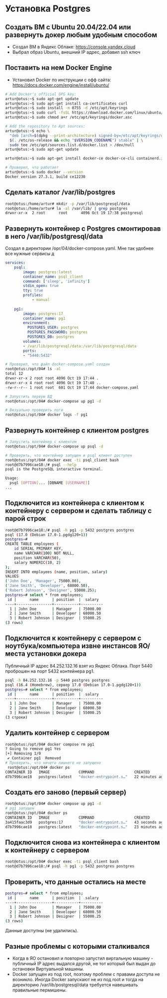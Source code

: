 # Установка Postgres

## Создать ВМ с Ubuntu 20.04/22.04 или развернуть докер любым удобным способом

 - Создал ВМ в Яндекс Облаке: https://console.yandex.cloud
 - Выбрал образ Ubuntu, внешний IP адрес, добавил ssh ключ

## Поставить на нем Docker Engine

- Установил Docker по инструкции с офф сайта: https://docs.docker.com/engine/install/ubuntu/

```bash
# Add Docker's official GPG key:
artur@otus:~$ sudo apt-get update
artur@otus:~$ sudo apt-get install ca-certificates curl
artur@otus:~$ sudo install -m 0755 -d /etc/apt/keyrings
artur@otus:~$ sudo curl -fsSL https://download.docker.com/linux/ubuntu/gpg -o /etc/apt/keyrings/docker.asc
artur@otus:~$ sudo chmod a+r /etc/apt/keyrings/docker.asc

# Add the repository to Apt sources:
artur@otus:~$ echo \
  "deb [arch=$(dpkg --print-architecture) signed-by=/etc/apt/keyrings/docker.asc] https://download.docker.com/linux/ubuntu \
  $(. /etc/os-release && echo "$VERSION_CODENAME") stable" | \
  sudo tee /etc/apt/sources.list.d/docker.list > /dev/null
artur@otus:~$ sudo apt-get update

artur@otus:~$ sudo apt-get install docker-ce docker-ce-cli containerd.io docker-buildx-plugin docker-compose-plugin

# Проверил, что работает
artur@otus:~$ sudo docker --version
Docker version 27.3.1, build ce12230
```

## Сделать каталог /var/lib/postgres

```bash
root@otus:/home/artur# mkdir -p /var/lib/postgresql/data
root@otus:/home/artur# la -al /var/lib/ | grep postgres
drwxr-xr-x  2 root      root      4096 Oct 19 17:38 postgresql
```

## Развернуть контейнер с Postgres смонтировав в него /var/lib/postgresql/data

Создал в директории /opr/04/docker-compose.yaml. Мне так удобнее все нужные сервисы д
```yaml
services:
    psql:
        image: postgres:latest
        container_name: psql_client
        command: ['sleep', 'infinity']
        stdin_open: true
        tty: true
        profiles:
            - manual
  
    pg1:
        image: postgres:17
        container_name: pg1
        environment:
          POSTGRES_USER: postgres
          POSTGRES_PASSWORD: postgres
          POSTGRES_DB: postgres
        volumes:
        - /var/lib/postgresql/data:/var/lib/postgresql/data
        ports:
        - "5440:5432"
```

```bash
# Проверил, что файл docker-compose.yaml создан
root@otus:/opt/04# ls -al
total 12
drwxr-xr-x 2 root root 4096 Oct 19 17:44 .
drwxr-xr-x 4 root root 4096 Oct 19 17:40 ..
-rw-r--r-- 1 root root  601 Oct 19 17:44 docker-compose.yaml
```

```bash
# Запустить первую БД
root@otus:/opt/04# docker-compose up pg1 -d

# Визуально проверить логи
root@otus:/opt/04# docker logs -f pg1
```

## Развернуть контейнер с клиентом postgres

```bash
# Запустить контейнер с клиентом
root@otus:/opt/04# docker-compose up psql -d

# Проверить, что контейнер запущен и psql клиент доступен
root@otus:/opt/04# docker exec -ti psql_client bash
root@d7b7996cae18:/# psql --help
psql is the PostgreSQL interactive terminal.

Usage:
  psql [OPTION]... [DBNAME [USERNAME]]
...
```


## Подключится из контейнера с клиентом к контейнеру с сервером и сделать таблицу с парой строк

```bash
root@d7b7996cae18:/# psql -h pg1 -p 5432 postgres postgres
psql (17.0 (Debian 17.0-1.pgdg120+1))
postgres=# 
CREATE TABLE employees (
    id SERIAL PRIMARY KEY,
    name VARCHAR(100) NOT NULL,
    position VARCHAR(50),
    salary NUMERIC(10, 2)
);
INSERT INTO employees (name, position, salary) 
VALUES
('John Doe', 'Manager', 75000.00),
('Jane Smith', 'Developer', 68000.50),
('Robert Johnson', 'Designer', 55000.25);
postgres=# select * from employees;
 id |      name      | position  |  salary
----+----------------+-----------+----------
  1 | John Doe       | Manager   | 75000.00
  2 | Jane Smith     | Developer | 68000.50
  3 | Robert Johnson | Designer  | 55000.25
(3 rows)
```

## Подключится к контейнеру с сервером с ноутбука/компьютера извне инстансов ЯО/места установки докера

Публичный IP адрес 84.252.132.16 взят из Яндекс Облака. Порт 5440 проброшен на порт 5432 контейнера pg1.

```bash
psql -h 84.252.132.16 -p 5440 postgres postgres
psql (16.4 (Homebrew), сервер 17.0 (Debian 17.0-1.pgdg120+1))
postgres=# select * from employees;
 id |      name      | position  |  salary
----+----------------+-----------+----------
  1 | John Doe       | Manager   | 75000.00
  2 | Jane Smith     | Developer | 68000.50
  3 | Robert Johnson | Designer  | 55000.25
(3 строки)
```
## Удалить контейнер с сервером

```bash
root@otus:/opt/04# docker compose rm pg1
? Going to remove pg1 Yes
[+] Removing 1/0
 ✔ Container pg1  Removed
# Проверить, что ничего лишнего не запущено
 root@otus:/opt/04# docker ps
CONTAINER ID   IMAGE             COMMAND                  CREATED          STATUS          PORTS      NAMES
d7b7996cae18   postgres:latest   "docker-entrypoint.s…"   22 minutes ago   Up 22 minutes   5432/tcp   psql_client
```

## Создать его заново (первый сервер)

```bash
root@otus:/opt/04# docker compose up pg1 -d
# pg1 запущен
root@otus:/opt/04# docker ps
CONTAINER ID   IMAGE             COMMAND                  CREATED          STATUS          PORTS                                         NAMES
3a415faac3d9   postgres:17       "docker-entrypoint.s…"   43 seconds ago   Up 42 seconds   0.0.0.0:5440->5432/tcp, [::]:5440->5432/tcp   pg1
d7b7996cae18   postgres:latest   "docker-entrypoint.s…"   23 minutes ago   Up 23 minutes   5432/tcp                                      psql_client
```

## Подключится снова из контейнера с клиентом к контейнеру с сервером

```bash
root@otus:/opt/04# docker exec -ti psql_client bash
root@d7b7996cae18:/# psql -h pg1 -p 5432 postgres postgres
```

## Проверить, что данные остались на месте

```bash
postgres=# select * from employees;
 id |      name      | position  |  salary
----+----------------+-----------+----------
  1 | John Doe       | Manager   | 75000.00
  2 | Jane Smith     | Developer | 68000.50
  3 | Robert Johnson | Designer  | 55000.25
(3 rows)
```

Данные доступны (не удалились).

## Разные проблемы с которыми сталкивался

 - Когда в ЯО остановил и повторно запустил виртальную машину - публичный IP адрес выдался другой, не тот который был выдан до остановки Виртуальной машины.
 - Docker запущен из под root, поэтому проблем с правами доступа не возникло. Иногда Docker запускают не из под root и тогда на директорию /var/lib/postgresql/data требуется навешивать правильные пермишены.